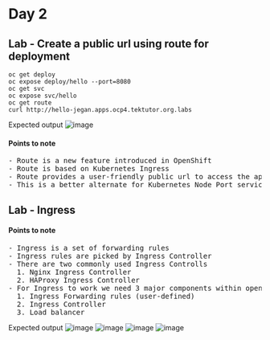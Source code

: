 # Day 2

## Lab - Create a public url using route for deployment
```
oc get deploy
oc expose deploy/hello --port=8080
oc get svc
oc expose svc/hello
oc get route
curl http://hello-jegan.apps.ocp4.tektutor.org.labs
```

Expected output
![image](https://github.com/tektutor/openshift-june-2024/assets/12674043/ee1fd71d-c191-4905-bd06-a0847d10d594)

#### Points to note
<pre>
- Route is a new feature introduced in OpenShift
- Route is based on Kubernetes Ingress
- Route provides a user-friendly public url to access the application from outside the cluster
- This is a better alternate for Kubernetes Node Port service
</pre>

## Lab - Ingress

#### Points to note
<pre>
- Ingress is a set of forwarding rules
- Ingress rules are picked by Ingress Controller
- There are two commonly used Ingress Controlls
  1. Nginx Ingress Controller
  2. HAProxy Ingress Controller
- For Ingress to work we need 3 major components within openshift/kubernetes cluster
  1. Ingress Forwarding rules (user-defined)
  2. Ingress Controller
  3. Load balancer
</pre>

Expected output
![image](https://github.com/tektutor/openshift-june-2024/assets/12674043/f73abb86-93cd-4216-8697-8bcac3871809)
![image](https://github.com/tektutor/openshift-june-2024/assets/12674043/d1a56e1e-f134-4000-85ff-de6dcffbbb1b)
![image](https://github.com/tektutor/openshift-june-2024/assets/12674043/0a0e955e-01c6-45de-82ba-4d981ca55bc4)
![image](https://github.com/tektutor/openshift-june-2024/assets/12674043/e60b928b-440b-4d9f-b348-10738060d51e)
